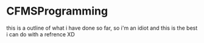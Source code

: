 # CFMSProgramming
this is a outline of what i have done so far, so i'm an idiot and this is the best i can do with a refrence XD
